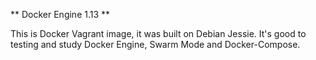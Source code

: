 ** Docker Engine 1.13 **

This is Docker Vagrant image, it was built on Debian Jessie. It's good to testing and study Docker Engine, Swarm Mode and Docker-Compose.
